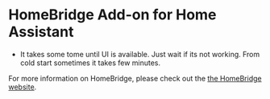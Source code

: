 # HomeBridge Add-on for Home Assistant

- It takes some tome until UI is available. Just wait if its not working. From cold start sometimes it takes few minutes.

For more information on HomeBridge, please check out the [the HomeBridge website](https://homebridge.io/).

